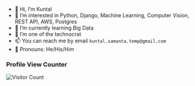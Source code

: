 - 👋 Hi, I’m Kuntal
- 👀 I’m interested in Python, Django, Machine Learning, Computer Vision, REST API, AWS, Postgres
- 🌱 I’m currently learning Big Data
- 💞️ I’m one of the technocrat
- 📫 You can reach me by email `kuntal.samanta.temp@gmail.com`
- 👨 Pronouns: He/His/Him

### Profile View Counter
![Visitor Count](https://profile-counter.glitch.me/kuntal-python-django/count.svg)


<!---
kuntal-python-django/kuntal-python-django is a ✨ special ✨ repository because its `README.md` (this file) appears on your GitHub profile.
You can click the Preview link to take a look at your changes.
--->
